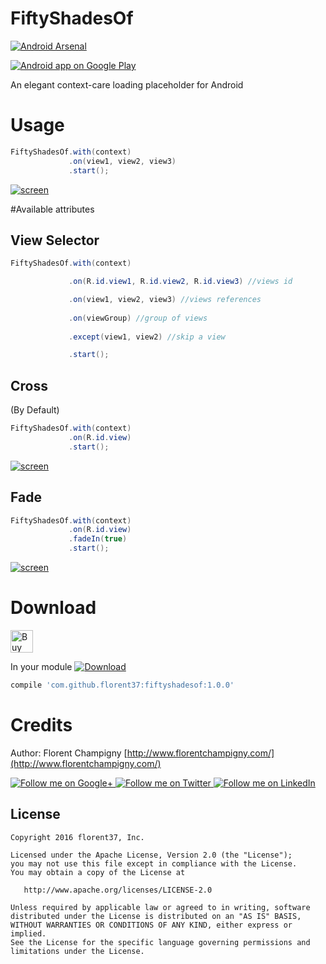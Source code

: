 # FiftyShadesOf

[![Android Arsenal](https://img.shields.io/badge/Android%20Arsenal-FiftyShadesOf-brightgreen.svg?style=flat)](http://android-arsenal.com/details/1/4505)

<a href="https://play.google.com/store/apps/details?id=com.github.florent37.florent.champigny">
  <img alt="Android app on Google Play" src="https://developer.android.com/images/brand/en_app_rgb_wo_45.png" />
</a>

An elegant context-care loading placeholder for Android

# Usage

```java
FiftyShadesOf.with(context)
             .on(view1, view2, view3)
             .start();
```

[![screen](https://raw.githubusercontent.com/florent37/FiftyShadesOf/master/media/fadein.gif)](https://www.github.com/florent37/fiftyshadedof)

#Available attributes

## View Selector

```java
FiftyShadesOf.with(context)

             .on(R.id.view1, R.id.view2, R.id.view3) //views id

             .on(view1, view2, view3) //views references
             
             .on(viewGroup) //group of views
             
             .except(view1, view2) //skip a view

             .start();
```

## Cross

(By Default)

```java
FiftyShadesOf.with(context)
             .on(R.id.view)
             .start();
```

[![screen](https://raw.githubusercontent.com/florent37/FiftyShadesOf/master/media/cross.gif)](https://www.github.com/florent37/fiftyshadedof)

## Fade

```java
FiftyShadesOf.with(context)
             .on(R.id.view)
             .fadeIn(true)
             .start();
```

[![screen](https://raw.githubusercontent.com/florent37/FiftyShadesOf/master/media/fadein.gif)](https://www.github.com/florent37/fiftyshadedof)

# Download

<a href='https://ko-fi.com/A160LCC' target='_blank'><img height='36' style='border:0px;height:36px;' src='https://az743702.vo.msecnd.net/cdn/kofi1.png?v=0' border='0' alt='Buy Me a Coffee at ko-fi.com' /></a>

In your module [![Download](https://api.bintray.com/packages/florent37/maven/FiftyShadesOf/images/download.svg)](https://bintray.com/florent37/maven/FiftyShadesOf/_latestVersion)
```gradle
compile 'com.github.florent37:fiftyshadesof:1.0.0'
```

# Credits

Author: Florent Champigny [http://www.florentchampigny.com/](http://www.florentchampigny.com/)

<a href="https://plus.google.com/+florentchampigny">
  <img alt="Follow me on Google+"
       src="https://raw.githubusercontent.com/florent37/DaVinci/master/mobile/src/main/res/drawable-hdpi/gplus.png" />
</a>
<a href="https://twitter.com/florent_champ">
  <img alt="Follow me on Twitter"
       src="https://raw.githubusercontent.com/florent37/DaVinci/master/mobile/src/main/res/drawable-hdpi/twitter.png" />
</a>
<a href="https://www.linkedin.com/in/florentchampigny">
  <img alt="Follow me on LinkedIn"
       src="https://raw.githubusercontent.com/florent37/DaVinci/master/mobile/src/main/res/drawable-hdpi/linkedin.png" />
</a>


License
--------

    Copyright 2016 florent37, Inc.

    Licensed under the Apache License, Version 2.0 (the "License");
    you may not use this file except in compliance with the License.
    You may obtain a copy of the License at

       http://www.apache.org/licenses/LICENSE-2.0

    Unless required by applicable law or agreed to in writing, software
    distributed under the License is distributed on an "AS IS" BASIS,
    WITHOUT WARRANTIES OR CONDITIONS OF ANY KIND, either express or implied.
    See the License for the specific language governing permissions and
    limitations under the License.
